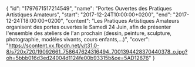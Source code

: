 {
  "id": "1797671517214549",
  "name": "Portes Ouvertes des Pratiques Artistiques Amateurs",
  "start": "2017-12-24T10:00:00+0200",
  "end": "2017-12-24T18:00:00+0200",
  "content": "Les Pratiques Artistiques Amateurs organisent des portes ouvertes le Samedi 24 Juin, afin de présenter l'ensemble des ateliers de l'an prochain (dessin, peinture, sculpture, photographie, modèles vivants, cours enfants,...)",
  "cover": "https://scontent.xx.fbcdn.net/v/t31.0-8/s720x720/19092661_758647624316494_7001394428370440378_o.jpg?oh=5bbb016d3ed24004d1124fe00b93315b&oe=5AD12676"
}
